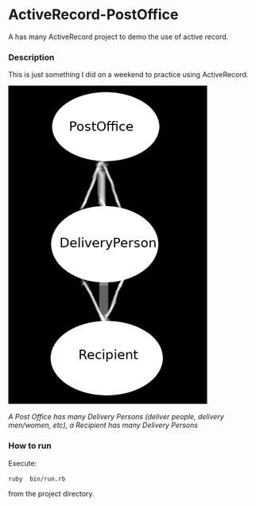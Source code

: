 # ActiveRecord-PostOffice
A has many ActiveRecord project to demo the use of  active record.


### Description
 This is just something I did on a weekend to practice using ActiveRecord.

![Model](doc/model.jpg)

*A Post Office has many Delivery Persons (deliver people, delivery men/women, etc), a Recipient has many Delivery Persons*



### How to run

Execute:
```bash
ruby  bin/run.rb
  ```
from the project directory.
